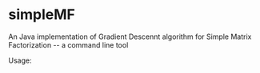 # simpleMF
An Java implementation of Gradient Descennt algorithm for Simple Matrix Factorization -- a command line tool

Usage:



